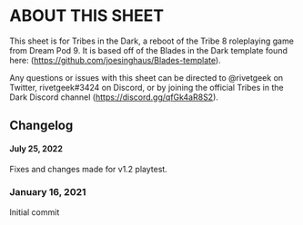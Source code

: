 # ABOUT THIS SHEET

This sheet is for Tribes in the Dark, a reboot of the Tribe 8 roleplaying game from Dream Pod 9. It is based off of the Blades in the Dark template found here: (https://github.com/joesinghaus/Blades-template).

Any questions or issues with this sheet can be directed to @rivetgeek on Twitter, rivetgeek#3424 on Discord, or by joining the official Tribes in the Dark Discord channel (https://discord.gg/qfGk4aR8S2).
## Changelog
#### July 25, 2022
Fixes and changes made for v1.2 playtest.
### January 16, 2021

Initial commit
